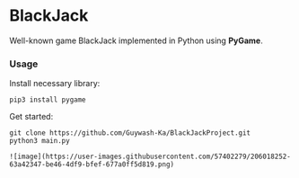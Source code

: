 # BlackJack

Well-known game BlackJack implemented in Python using **PyGame**.

### Usage
Install necessary library:

    pip3 install pygame
Get started:

    git clone https://github.com/Guywash-Ka/BlackJackProject.git
    python3 main.py
    
    ![image](https://user-images.githubusercontent.com/57402279/206018252-63a42347-be46-4df9-bfef-677a0ff5d819.png)
